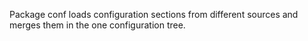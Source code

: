 Package conf loads configuration sections from different sources and merges
them in the one configuration tree.